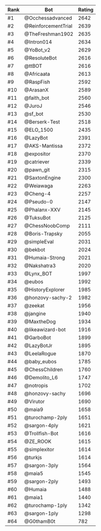 Rank|Bot|Rating
---|---|---
#1|@Occhessadvanced|2642
#2|@ReinforcementTrial|2639
#3|@TheFreshman1902|2635
#4|@Intron014|2634
#5|@YoBot_v2|2629
#6|@ResoluteBot|2616
#7|@ttBOT|2616
#8|@Africaata|2613
#9|@RaspFish|2592
#10|@ArasanX|2589
#11|@faith_bot|2560
#12|@JuroJ|2546
#13|@sf_bot|2530
#14|@Berserk-Test|2518
#15|@ELO_1500|2435
#16|@LazyBot|2391
#17|@AKS-Mantissa|2372
#18|@expositor|2370
#19|@catriever|2339
#20|@pawn_git|2315
#21|@SaxtonEngine|2300
#22|@Weiawaga|2263
#23|@Cheng-4|2257
#24|@Pseudo-0|2147
#25|@Phalanx-XXV|2145
#26|@TuksuBot|2125
#27|@ChessNoobComp|2111
#28|@Boris-Trapsky|2055
#29|@simpleEval|2031
#30|@bekbot|2024
#31|@Humaia-Strong|2021
#32|@Nakshatra3|2020
#33|@Lynx_BOT|1997
#34|@eubos|1992
#35|@HistoryExplorer|1985
#36|@honzovy-sachy-2|1982
#37|@zeekat|1956
#38|@jangine|1940
#39|@MaxtheDog|1934
#40|@likeawizard-bot|1916
#41|@GarboBot|1899
#42|@LazyBotJr|1895
#43|@LeelaRogue|1870
#44|@baby_eubos|1785
#45|@ChessChildren|1760
#46|@Demolito_L6|1747
#47|@notropis|1702
#48|@honzovy-sachy|1696
#49|@Virutor|1690
#50|@maia9|1658
#51|@turochamp-2ply|1651
#52|@sargon-4ply|1621
#53|@Trollfish-Bot|1616
#54|@ZE_ROOK|1615
#55|@simplexitor|1614
#56|@turkjs|1614
#57|@sargon-3ply|1564
#58|@maia5|1545
#59|@sargon-2ply|1493
#60|@Humaia|1488
#61|@maia1|1440
#62|@turochamp-1ply|1342
#63|@sargon-1ply|1298
#64|@G0thamB0t|782
